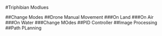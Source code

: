#Triphibian Modlues

##Change Modes
##Drone Manual Movement
###On Land
###On Air
###On Water
###Change MOdes
##PID Controller
##Image Processing
##Path PLanning

